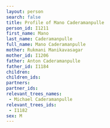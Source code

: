 ```yaml
---
layout: person
search: false
title: Profile of Mano Caderamanpulle
person_id: I1211
first_name: Mano
last_name: Caderamanpulle
full_name: Mano Caderamanpulle
mother: Rukmani Manikavasagar
mother_id: I1206
father: Anton Caderamanpulle
father_id: I1184
children:
children_ids:
partners:
partner_ids:
relevant_trees_names:
 - Michael Caderamanpulle
relevant_trees_ids:
 - I1182
sex: M
---
```


